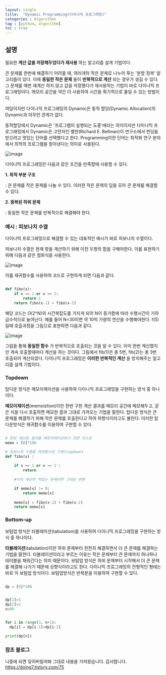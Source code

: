 ```yaml
---
layout: single
title:  "Dynamic Programming(다이나믹 프로그래밍)"
categories : Algorithms
tag : [python, algorithm]
toc : true
---
```



## __설명__

 필요한  __계산 값을 저장해두었다가 재사용__ 하는 알고리즘 설계 기법이다.

큰 문제를 한번에 해결하기 어려울 때, 여러개의 작은 문제로 나누어 푸는 '분할 정복' 알고리즘이 있다. 이때  __동일한 작은 문제__ 들이  __반복적으로 계산__ 되는 경우가 생길 수 있다. 그 문제를 매번 재계산 하지 않고 값을 저장했다가 재사용하는 기법이 바로 다이나믹 프로그래밍이다. 메모리 공간을 약간 더 사용하여 시간을 획기적으로 줄일 수 있는 방법이다.

 

  여담이지만 다이나믹 프로그래밍의 Dynamic은 동적 할당(Dynamic Allocation)의 Dynamic과 아무런 관계가 없다.

동적할당에서 Dynamic은 '프로그램이 실행되는 도중'에라는 의미이지만 다이나믹 프로그래밍에서 Dynamic은 고안자인 벨만(Richard E. Bellman)이 연구소에서 펀딩을 받으려고 멋있는 단어를 선택했다고 한다. Programming이란 단어는 최적화 연구 분야에서 최적의 프로그램을 찾아낸다는 의미로 사용된다.

![image](https://user-images.githubusercontent.com/87630540/161291476-298335ef-6a1d-4500-9c8a-89c5df8813a2.png)

다이나믹 프로그래밍은 다음과 같은 조건을 만족할때 사용할 수 있다.

__1. 최적 부분 구조__

 : 큰 문제를 작은 문제를 나눌 수 있다. 이러한 작은 문제의 답을 모아 큰 문제를 해결할 수 있다.

__2. 중복된 하위 문제__

 : 동일한 작은 문제를 반복적으로 해결해야 한다.

### 예시 :  피보나치 수열

  다이나믹 프로그래밍으로 해결할 수 있는 대표적인 예시가 바로 피보나치 수열이다.

피보나치 수열은 현재 항을 계산하기 위해 이전 두항의 합을 구해야한다. 이를 표현하기 위해 다음과 같은 점화식을 사용한다.

![image](https://user-images.githubusercontent.com/87630540/161291981-4678efdf-3978-4b58-8a1d-ab0fd3e4ef47.png)

이를 재귀함수를 사용하여 코드로 구현하게 되면 다음과 같다.

``` python

def fibo(x):
    if x == 1 or x == 2:
        return 1
    return fibo(x-1) + fibo(x-2)

```

해당 코드는 O(2^N)의 시간복잡도를 가지게 되어 N이 증가함에 따라 수행시간이 기하급수적으로 늘어난다. 예를 들어 N=30이면 약 10억 가량의 연산을 수행해야한다. f(5)일때 호출과정을 그림으로 표현하면 다음과 같다.

![image](https://user-images.githubusercontent.com/87630540/161292407-179c9bf5-9302-4d07-a7b1-a9424ae80a8c.png)

그림을 통해  __동일한 함수__ 가 반복적으로 호출되는 것을 알 수 있다. 이미 한번 계산했지만 계속 호출할때마다 계산을 하는 것이다. 그림에서 fib(1)은 총 5번, fib(2)는 총 3번 호출되어 계산되었다. 다이나믹 프로그래밍은 __이러한 반복적인 계산__ 을 방지해주는 알고리즘 설계 기법이다.

### __Topdown__

탑다운 방식은 메모이제이션을 사용하여 다이나믹 프로그래밍을 구현하는 방식 중 하나이다.

 __메모이제이션__(memoiztion)이란 한번 구한 계산 결과를 메모리 공간에 메모해두고, 같은 식을 다시 호출하면 메모한 결과 그대로 가져오는 기법을 말한다. 탑다운 방식은 큰 문제를 해결하기 위해 작은 문제를 호출한다고 하여 하향식이라고도 불린다. 이러한 탑다운방식은 재귀함수를 이용하여 구현할 수 있다.

 ```python
 
 # 한번 계산된 결과를 메모이제이션하기 위한 리스트
 memo = [0]*100

 # 피보나치 수열을 재귀함수로 구현(topdown)
 def fibo(x) :
     
     if x == 1 or x == 2 :
         return
    
     #이미 계산한 적있는 문제라면 그대로 반환

     if memo[x] != 0:
         return memo[x]
    
     memo[x] = fibo(x-1) + fibo(x-2)
     return memo[x]
```

### __Bottom-up__

보텀업 방식은 타블레이션(tabulation)을 사용하여 다이나믹 프로그래밍을 구현하는 방식 중 하나이다.

  __타블레이션__(tabulation)이란 하위 문제부터 천천히 해결하면서 더 큰 문제를 해결하는 기법을 말한다. 타블레이션이라고 부르는 이유는 작은 문제부터 큰 문제까지 하나하나 테이블을 채워간다는 의미 때문이다. 보텀업 방식은 하위 문제부터 시작해서 더 큰 문제를 해결해 나가기 때문에 상향식이라고도 한다. 다이나믹 프로그래밍의 전형적인 형태는 바로 이 보텀업 방식이다. 보텀업방식은 반복문을 이용하여 구현할 수 있다.

```python

dp = [0]*100


dp[1]=1
dp[2]=1
n=99


for i in range(3, n+1):
  dp[i] = dp[i-1]+dp[i-2]

print(dp[n])

 ```
 

 ### 참조 블로그

나중에 되면 잊어버릴까봐 그대로 내용을 가져왔습니다. 감사합니다.
 <https://doing7.tistory.com/75>
